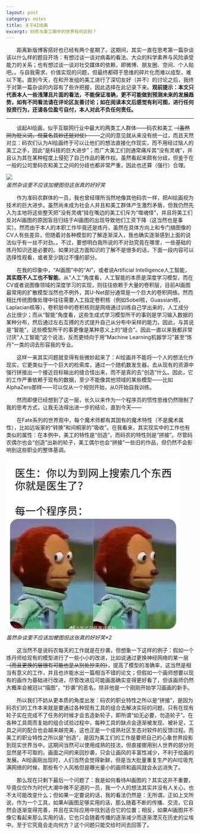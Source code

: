 ```yaml
---
layout: post
category: notes
title: 关于AI绘画
excerpt: 码农与美工眼中的世界有何区别？
---
```

&emsp;&emsp;距离新版博客搭好也已经有两个星期了。这期间，其实一直在思考第一篇杂谈该以什么样的题目开场：有想过谈一谈对病毒的看法、大众的科学素养与风险承受能力的关系；也有想过谈一谈对社交媒体的依赖，即微博、朋友圈、空间、个人贴吧。。与自我需求、价值实现的问题，但最终都碍于思维的碎片化而难以成型，难以下笔。直到今天，在和开发组的美工进行了深切友好（并不）的讨论之后，我终于对第一篇杂谈的内容有了些许把握，因此选择在此记录下来。**观前提示：本文只代表本人一些浅薄且片面的看法，不能保证准确，更不可能做到预测未来的发展趋势，如有不同看法请在评论区友善讨论；如在阅读本文后感觉有利可图，进行任何投资行为，还请各位盈亏自付，本人对此不负任何责任。**

---------

&emsp;&emsp;谈起AI绘画，似乎互联网行业中最大的两类工人群体——码农和美工 ~~（虽然同为贬义词，但莫名其妙还挺对仗）~~——之间的意见就从来没有统一过，而且天然对立：码农们认为AI绘画终于可以让他们的想法直接化作现实，而不用经过恼人的美工之手，因此“是科技的巨大进步”；而广大美工们则通常痛斥其“没有灵魂”，并且认为其在某种程度上侵犯了自己作品的著作权。虽然看起来颇有分歧，但鉴于在一般的公司里码农和美工之间的分歧也都非常严重，因此也还算（强行）合理。

![](/assets/images/notes/20230627_1.gif)\
*虽然杂谈里不应该加梗图但这张真的好好笑*

&emsp;&emsp;作为准码农群体的一员，我也曾经理所当然地像其他码农一样，把AI绘画视为技术的巨大进步。虽然尚未成为社会人并且和美工群体产生激烈矛盾，但我仍然先入为主地将这些整天把“没有灵魂”挂在嘴边的美工们斥为“噬魂怪”，并且将美工们反对AI画图的原因盲目归结于AI画图的出现导致他们工资下降（这当然也是事实）。然而由于本人的本职工作毕竟还是炼丹，虽然在具体方向上和专门搞图像的CV人有些差异，但随着对各种模型的了解逐渐深入，我也确实逐渐感到上面的说法似乎有一丝不对劲。。不过，要想明白我所说的不对劲究竟在哪里，一些基础的炼丹知识还是必要的。如果对这方面知识的了解不是很多的话，下面一段内容可以选择性观看，或者至少跳过不懂的部分。

&emsp;&emsp;在我的印象中，“AI画图”中的“AI”，或者说Artificial Intelligence人工智能，**其实既不人工也不智能**。从“人工”角度看，人工智能的本质是深度学习模型，而在CV或者说图像领域的深度学习的实现，则往往依赖于大量的卷积层，目前AI画图最常用的扩散模型当然也不例外，其U-Net部分通常是一个巨大的卷积网络。然而相比传统图像处理中往往需要人工指定卷积核（例如Sobel核，Guassian核，Laplacian核等），卷积层中的卷积核则是网络通过训练自己学出来的，人工成分占比很少；而从“智能”角度看，这些生成式学习模型所干的事则是学习输入数据的某种分布，然后通过左右互搏的方式提升自己从分布中采样的能力。因此，与其说是“智能”，这些模型所干的事更像是某种意义上的“缝合”。因此一直以来我都非常讨厌“人工智能”这个说法，反而更倾向于用“Machine Learning机器学习”甚至“炼丹”一类的词去形容我的专业。

&emsp;&emsp;这样一来其实问题就变得有些微妙起来了：AI绘画并不能将一个人的想法化作现实，它更类似于一个巨大的检索库，通过一个随机数发生器，去从现有的资源中强行拼接出一个接近目标输出的缝合怪出来，而不是真的去“创造”什么。因此，它的工作严重依赖于现有的数据，至少不能像其他领域的某些模型——比如AlphaZero那样——可以仅从一个规则开始，从0开始自我训练。

&emsp;&emsp;然而即便已经想到了这一层，长久以来作为一个程序员的惯性思维仍然限制了我的思考方式，让我无法得出进一步的结论，直到今天——

&emsp;&emsp;在Fate系列的世界观中，每个魔术师都有其固有的魔术特性（不是魔术属性），比如远坂家的“转换”和间桐家的“吸收”。在我看来，其实现实中的工作也有类似的属性：在本例中，美工的特性是“创造”，而码农的特性则是“拼接”。尽管码农偶尔也会“创造”出新的轮子，美工偶尔也会“拼接”一些旧的作品，但仍然不会影响到这些职业的整体基调。

![](/assets/images/notes/20230627_2.jpg)\
*虽然杂谈里不应该加梗图但这张真的好好笑\*2*

&emsp;&emsp;这当然不是说码农每天的工作就是在抄袭，但想象一下这样的例子：假如一个炼丹师给现有的模型进行了一些小小的改进，比如说通过更换神经网络的某一层 ~~（而且更换的层很有可能也是从别处抄来的）~~，提高了模型的准确率，这当然是相当有意义的工作，并且也许能水出一篇相当不错的论文；但假如一个画师想要以现有的画作为基础进行改进，尽管改进后可能画面确实变得更好看了，但该画师仍然大概率会被冠以“描图”，“抄袭”的恶名，除非他是一个刚刚开始学习画画的新手。

&emsp;&emsp;所以我们不妨从更本质的角度出发：码农的职业特性之所以是“拼接”，是因为码农们的工作本来就是要通过各种现有工具的组合去解决实际的问题，只有在现有轮子实在完成不了任务的时候才会去造新轮子，即所谓“如无必要，勿造轮子”。在各种工具周而复始的组合试验过程中，每种工具的缺点会逐渐被发现、被补足，工具之间的配合也会越来越完美，这也正是一个成熟社区生态对软件的反馈过程。而美工的职业特性之所以是“创造”，是因为美工们的工作是要把自己的心象世界投影到现实世界当中。这期间当然可以使用成熟的技法，但直接挪用别人世界的部分则显然是不可取的。画面之间的来回抄袭，只会让画风的丰富性减少，不利于绘画的发展。AI绘画刚出现时，人们当然会觉得新鲜，但是当大批量重复生产的AI垃圾充满网络的时候，那些有个人风格但是曝光量小的画师和画风就会永远消失了。

&emsp;&emsp;那么现在只剩下最后一个问题了：我是如何看待AI画图的？其实这并不重要，毕竟仅仅作为时代大潮中微不足道的一员，我一个人的想法其实并没有人关心，也不太可能改变什么；但如果一定要说的话，我的看法仍然是：无所谓。正如上文所说，作为一个工具，如果AI画图足够实用的话，那么随着不断的传播、交流，它自然会逐渐变得完善，并且在实际应用中找到适合它的位置；相反，如果AI画图并不像它看起来那么实用的话，它也只会随着传播的逐渐减少而逐渐湮灭在历史的尘埃中。至于它究竟会走向何方？这个问题只能交给时间去回答了。
